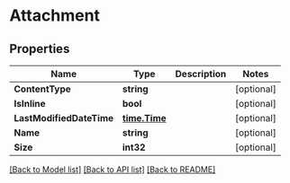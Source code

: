 # Attachment

## Properties

Name | Type | Description | Notes
------------ | ------------- | ------------- | -------------
**ContentType** | **string** |  | [optional] 
**IsInline** | **bool** |  | [optional] 
**LastModifiedDateTime** | [**time.Time**](time.Time.md) |  | [optional] 
**Name** | **string** |  | [optional] 
**Size** | **int32** |  | [optional] 

[[Back to Model list]](../README.md#documentation-for-models) [[Back to API list]](../README.md#documentation-for-api-endpoints) [[Back to README]](../README.md)


